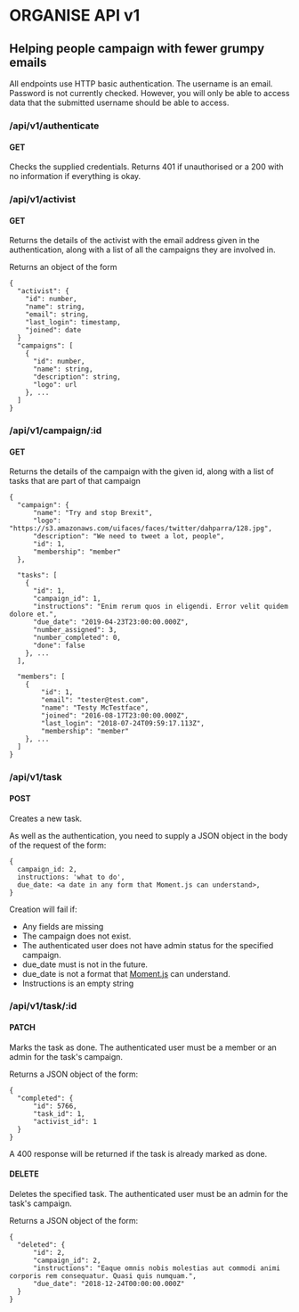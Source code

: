 # ORGANISE API v1


## Helping people campaign with fewer grumpy emails

All endpoints use HTTP basic authentication. The username is an email.
Password is not currently checked. However, you will only be able to
access data that the submitted username should be able to access.

### /api/v1/authenticate

#### GET

Checks the supplied credentials. Returns 401 if unauthorised or a 200
with no information if everything is okay.

### /api/v1/activist

#### GET

Returns the details of the activist with the email address given in the authentication, along with a list of all the campaigns they are involved in.

Returns an object of the form

    {
      "activist": {
        "id": number,
        "name": string,
        "email": string,
        "last_login": timestamp,
        "joined": date
      }
      "campaigns": [
        {
          "id": number,
          "name": string,
          "description": string,
          "logo": url
        }, ...
      ]
    }

### /api/v1/campaign/:id

#### GET

Returns the details of the campaign with the given id, along with a list of tasks that are part of that campaign

    {
      "campaign": {
          "name": "Try and stop Brexit",
          "logo": "https://s3.amazonaws.com/uifaces/faces/twitter/dahparra/128.jpg",
          "description": "We need to tweet a lot, people",
          "id": 1,
          "membership": "member"
      },

      "tasks": [
        {
          "id": 1,
          "campaign_id": 1,
          "instructions": "Enim rerum quos in eligendi. Error velit quidem dolore et.",
          "due_date": "2019-04-23T23:00:00.000Z",
          "number_assigned": 3,
          "number_completed": 0,
          "done": false
        }, ...
      ],

      "members": [
        {
            "id": 1,
            "email": "tester@test.com",
            "name": "Testy McTestface",
            "joined": "2016-08-17T23:00:00.000Z",
            "last_login": "2018-07-24T09:59:17.113Z",
            "membership": "member"
        }, ...
      ]
    }


### /api/v1/task

#### POST

Creates a new task.

As well as the authentication, you need to supply a JSON object in the body of the request of the form:

    {
      campaign_id: 2,
      instructions: 'what to do',
      due_date: <a date in any form that Moment.js can understand>,
    }


Creation will fail if:

* Any fields are missing
* The campaign does not exist.
* The authenticated user does not have admin status for the specified campaign.
* due_date must is not in the future.
* due_date is not a format that [Moment.js](https://momentjs.com/) can understand.
* Instructions is an empty string

### /api/v1/task/:id

#### PATCH

Marks the task as done. The authenticated user must be a member or an admin for the task's campaign.

Returns a JSON object of the form:

    {
      "completed": {
          "id": 5766,
          "task_id": 1,
          "activist_id": 1
      }
    }

A 400 response will be returned if the task is already marked as done.

#### DELETE

Deletes the specified task. The authenticated user must be an admin for the task's campaign.

Returns a JSON object of the form:

    {
      "deleted": {
          "id": 2,
          "campaign_id": 2,
          "instructions": "Eaque omnis nobis molestias aut commodi animi corporis rem consequatur. Quasi quis numquam.",
          "due_date": "2018-12-24T00:00:00.000Z"
      }
    }
